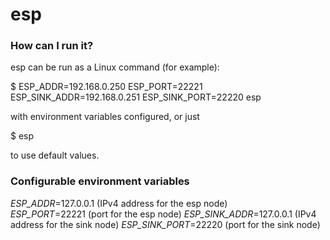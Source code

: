 # esp


### How can I run it? ###
esp can be run as a Linux command (for example):     

$ ESP_ADDR=192.168.0.250 ESP_PORT=22221 ESP_SINK_ADDR=192.168.0.251 ESP_SINK_PORT=22220 esp    

with environment variables configured, or just   

$ esp   

to use default values.   


### Configurable environment variables ###

*ESP_ADDR*=127.0.0.1 (IPv4 address for the esp node)    
*ESP_PORT*=22221 (port for the esp node)
*ESP_SINK_ADDR*=127.0.0.1 (IPv4 address for the sink node)
*ESP_SINK_PORT*=22220 (port for the sink node)
